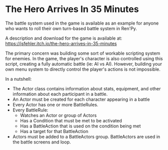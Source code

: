 # The Hero Arrives In 35 Minutes

The battle system used in the game is available as an example for anyone who wants to roll their own turn-based battle system in Ren'Py.

A description and download for the game is available at: https://jsfehler.itch.io/the-hero-arrives-in-35-minutes

The primary concern was building some sort of workable scripting system for enemies.
In the game, the player's character is also controlled using this script, creating a fully automatic battle (ie: AI vs AI). However, building your own menu system to directly control the player's actions is not impossible.

In a nutshell:

- The Actor class contains information about stats, equipment, and other information about each participant in a battle.
- An Actor must be created for each character appearing in a battle
- Every Actor has one or more BattleRules.
- Every BattleRule: 
  - Watches an Actor or group of Actors
  - Has a Condition that must be met to be activated
  - Has a BattleAction that is used on the condition being met
  - Has a target for that BattleAction  
- Actors must be added to a BattleActors group. BattleActors are used in the battle screens and loop.
